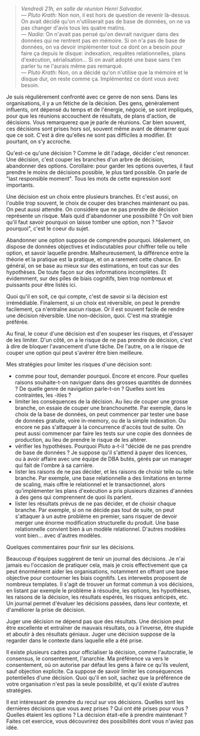 > _Vendredi 21h, en salle de réunion Henri Salvador._  
> — _Pluto Krath:_ Non non, il est hors de question de revenir là-dessus.
On avait décidé qu'on n'utiliserait pas de base de données, on ne va pas changer d'avis tous les quatre matins.  
> — _Nadia:_ On n'avait pas pensé qu'on devrait naviguer dans des données qui ne rentrent pas en mémoire.
Si on n'a pas de base de données, on va devoir implémenter tout ce dont on a besoin pour faire ça depuis le disque: indexation, requêtes relationnelles, plans d'exécution, sérialisation...
Si on avait adopté une base sans t'en parler tu ne l'aurais même pas remarqué.  
> — _Pluto Krath:_ Non, on a décidé qu'on n'utilise que la mémoire et le disque dur, on reste comme ça.
Implémentez ce dont vous avez besoin.

Je suis régulièrement confronté avec ce genre de non sens.
Dans les organisations, il y a un fétiche de la décision.
Des gens, généralement influents, ont dépensé du temps et de l'énergie, négocié, se sont impliqués, pour que les réunions accouchent de résultats, de plans d'action, de décisions.
Vous remarquerez que je parle de réunions.
Car bien souvent, ces décisions sont prises hors sol, souvent même avant de démarrer quoi que ce soit.
C'est à dire qu'elles ne sont pas difficiles à modifier.
Et pourtant, on s'y accroche.

Qu'est-ce qu'une décision ?
Comme le dit l'adage, décider c'est renoncer.
Une décision, c'est couper les branches d'un arbre de décision, abandonner des options.
Corollaire: pour garder les options ouvertes, il faut prendre le moins de décisions possible, le plus tard possible.
On parle de "last responsible moment".
Tous les mots de cette expression sont importants.

Une décision est un choix entre plusieurs branches.
Et c'est aussi, on l'oublie trop souvent, le choix de couper des branches maintenant ou pas.
On peut aussi attendre.
On considère que ne pas prendre de décision représente un risque.
Mais quid d'abandonner une possibilité ?
On voit bien qu'il faut savoir pourquoi on laisse tomber une option, non ?
"Savoir pourquoi", c'est le coeur du sujet.

Abandonner une option suppose de comprendre pourquoi.
Idéalement, on dispose de données objectives et indiscutables pour chiffrer telle ou telle option, et savoir laquelle prendre. Malheureusement, la différence entre la théorie et la pratique est la pratique, et on a rarement cette chance.
En général, on se base au mieux sur des estimations, en tout cas sur des hypothèses.
De toute façon sur des informations incomplètes.
Et évidemment, sur des piles de biais cognitifs, bien trop nombreux et puissants pour être listés ici.

Quoi qu'il en soit, ce qui compte, c'est de savoir si la décision est irrémédiable.
Finalement, si un choix est réversible, on peut le prendre facilement, ça n'entraîne aucun risque.
Or il est souvent facile de rendre une décision réversible. Une non-décision, quoi.
C'est ma stratégie préférée.

Au final, le coeur d'une décision est d'en soupeser les risques, et d'essayer de les limiter.
D'un côté, on a le risque de ne pas prendre de décision, c'est à dire de bloquer l'avancement d'une tâche.
De l'autre, on a le risque de couper une option qui peut s'avérer être bien meilleure.

Mes stratégies pour limiter les risques d'une décision sont:
- comme pour tout, demander pourquoi. Encore et encore.
Pour quelles raisons souhaite-t-on naviguer dans des grosses quantités de données ?
De quelle genre de navigation parle-t-on ?
Quelles sont les contraintes, les -ities ?
- limiter les conséquences de la décision.
Au lieu de couper une grosse branche, on essaie de couper une branchounette.
Par exemple, dans le choix de la base de données, on peut commencer par tester une base de données gratuite, voire in-memory, ou de la simple indexation. Ou encore ne pas s'attaquer à la concurrence d'accès tout de suite.
On peut aussi commencer par faire les tests sur une copie des données de production, au lieu de prendre le risque de les altérer.
- vérifier les hypothèses.
Pourquoi Pluto a-t-il "décidé de ne pas prendre de base de données ?
Je suppose qu'il s'attend à payer des licences, ou à avoir affaire avec une équipe de DBA butés, gérés par un manager qui fait de l'ombre à sa carrière.
- lister les raisons de ne pas décider, et les raisons de choisir telle ou telle branche.
Par exemple, une base relationnelle a des limitations en terme de scaling, mais offre le relationnel et le transactionnel, alors qu'implémenter les plans d'exécution a pris plusieurs dizaines d'années à des gens qui comprennent de quoi ils parlent.
- lister les résultats prévus de ne pas décider, et de choisir chaque branche.
Par exemple, si on ne décide pas tout de suite, on peut s'attaquer à un autre problème en premier, sans risquer de devoir merger une énorme modification structurelle du produit.
Une base relationnelle convient bien à un modèle relationnel.
D'autres modèles vont bien... avec d'autres modèles.

Quelques commentaires pour finir sur les décisions.

Beaucoup d'équipes suggèrent de tenir un journal des décisions.
Je n'ai jamais eu l'occasion de pratiquer cela, mais je crois effectivement que ça peut énormément aider les organisations, notamment en offrant une base objective pour contourner les biais cognitifs.
Les interwebs proposent de nombreux templates.
Il s'agit de trouver un format commun à vos décisions, en listant par exemple le problème à résoudre, les options, les hypothèses, les raisons de la décision, les résultats espérés, les risques anticipés, etc.
Un journal permet d'évaluer les décisions passées, dans leur contexte, et d'améliorer la prise de décision.

Juger une décision ne dépend pas que des résultats.
Une décision peut être excellente et entraîner de mauvais résultats, ou à l'inverse, être stupide et aboutir à des résultats géniaux.
Juger une décision suppose de la regarder dans le contexte dans laquelle elle a été prise.

Il existe plusieurs cadres pour officialiser la décision, comme l'autocratie, le consensus, le consentement, l'anarchie.
Ma préférence va vers le consentement, où on autorise par défaut les gens à faire ce qu'ils veulent, sauf objection explicite.
Ca suppose de savoir limiter les conséquences potentielles d'une décision.
Quoi qu'il en soit, sachez que la préférence de votre organisation n'est pas la seule possibilité, et qu'il existe d'autres stratégies.

Il est intéressant de prendre du recul sur vos décisions.
Quelles sont les dernières décisions que vous avez prises ?
Qui ont été prises pour vous ?
Quelles étaient les options ?
La décision était-elle à prendre maintenant ?
Faites cet exercice, vous découvrirez des possibilités dont vous n'aviez pas idée.
